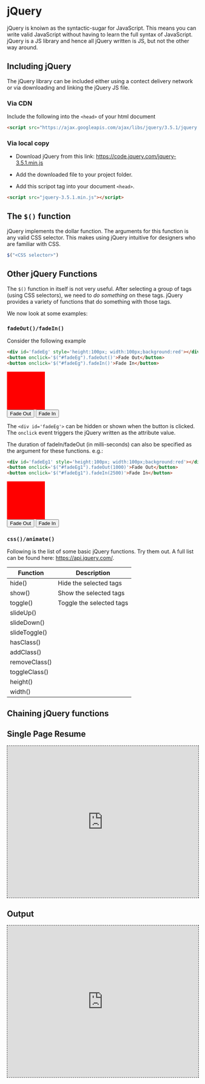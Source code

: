 # jQuery

jQuery is knoiwn as the syntactic-sugar for JavaScript. This means you
can write valid JavaScript without having to learn the full syntax of
JavaScript. jQuery is a JS library and hence all jQuery written is JS,
but not the other way around.

## Including jQuery
The jQuery library can be included either using a contect delivery
network or via downloading and linking the jQuery JS file.

### Via CDN
Include the following into the `<head>` of your html document

```html
<script src="https://ajax.googleapis.com/ajax/libs/jquery/3.5.1/jquery.min.js"></script> 
```

### Via local copy

- Download jQuery from this link:
<https://code.jquery.com/jquery-3.5.1.min.js>

- Add the downloaded file to your project folder.

- Add this scripot tag into your document `<head>`.
```html
<script src="jquery-3.5.1.min.js"></script> 
```


## The `$()` function
jQuery implements the dollar function. The arguments for this function
is any valid CSS selector. This makes using jQuery intuitive for
designers who are familiar with CSS.

```js
$("<CSS selector>")
``` 

## Other jQuery Functions
The `$()` function in itself is not very useful. After selecting a group
of tags (using CSS selectors), we need to *do something* on these tags.
jQuery provides a variety of functions that do something with those
tags. 

We now look at some examples:

### `fadeOut()/fadeIn()`

Consider the following example

```html
<div id='fadeEg' style='height:100px; width:100px;background:red'></div>
<button onclick='$("#fadeEg").fadeOut()'>Fade Out</button>
<button onclick='$("#fadeEg").fadeIn()'>Fade In</button>
```
<div id='fadeEg' style='height:100px; width:100px;background:red'></div>
<button onclick='$("#fadeEg").fadeOut()'>Fade Out</button>
<button onclick='$("#fadeEg").fadeIn()'>Fade In</button>

The `<div id='fadeEg'>` can be hidden or shown when the button is
clicked. The `onclick` event triggers the jQuery written as the
attribute value.

The duration of fadeIn/fadeOut (in milli-seconds) can also be specified as the argument for
these functions. e.g.:


```html
<div id='fadeEg1' style='height:100px; width:100px;background:red'></div>
<button onclick='$("#fadeEg1").fadeOut(1000)'>Fade Out</button>
<button onclick='$("#fadeEg1").fadeIn(2500)'>Fade In</button>
```
<div id='fadeEg1' style='height:100px; width:100px;background:red'></div>
<button onclick='$("#fadeEg1").fadeOut(1000)'>Fade Out</button>
<button onclick='$("#fadeEg1").fadeIn(2500)'>Fade In</button>


### `css()/animate()`


Following is the list of some basic jQuery functions. Try them out. A
full list can be found here: <https://api.jquery.com/>.

<table>
<thead>
  <tr>
    <th>Function</th>
    <th>Description</th>
  </tr>
</thead>
<tbody>
  <tr>
    <td>hide()</td>
    <td>Hide the selected tags</td>
  </tr>
  <tr>
    <td>show()</td>
    <td>Show the selected tags</td>
  </tr>
  <tr>
    <td>toggle()</td>
    <td>Toggle the selected tags</td>
  </tr>
  <tr>
    <td>slideUp()</td>
    <td></td>
  </tr>
  <tr>
    <td>slideDown()</td>
    <td></td>
  </tr>
  <tr>
    <td>slideToggle()</td>
    <td></td>
  </tr>
  <tr>
    <td>hasClass()</td>
    <td></td>
  </tr>
  <tr>
    <td>addClass()</td>
    <td></td>
  </tr>
  <tr>
    <td>removeClass()</td>
    <td></td>
  </tr>
  <tr>
    <td>toggleClass()</td>
    <td></td>
  </tr>
  <tr>
    <td>height()</td>
    <td></td>
  </tr>
  <tr>
    <td>width()</td>
    <td></td>
  </tr>
</tbody>
</table>



## Chaining jQuery functions

## Single Page Resume



<iframe style='border:1px dashed;width:
100%;height:400px;background:white'
src='https://www.onlinetool.io/gitoembed/widget?url=https%3A%2F%2Fgithub.com%2Ftejaswigowda%2FPtC-simpleResumeJQ%2Fblob%2Fmaster%2Findex.html'
id=''></iframe>



## Output

<iframe style='border:1px dashed;width:
100%;height:400px;background:white'
class='htmlpreview'
src='https://raw.githack.com/tejaswigowda/PtC-simpleResumeJQ/master/index.html'
id=''></iframe>
